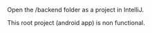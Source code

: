 Open the /backend folder as a project in IntelliJ.

This root project (android app) is non functional.